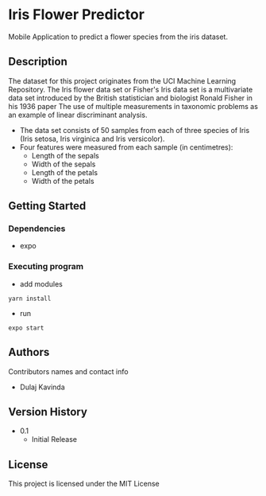 # Iris Flower Predictor

Mobile Application to predict a flower species from the iris dataset. 

## Description

The dataset for this project originates from the UCI Machine Learning Repository. The Iris flower data set or Fisher's Iris data set is a multivariate data set introduced by the British statistician and biologist Ronald Fisher in his 1936 paper The use of multiple measurements in taxonomic problems as an example of linear discriminant analysis.

- The data set consists of 50 samples from each of three species of Iris (Iris setosa, Iris virginica and Iris versicolor).
- Four features were measured from each sample (in centimetres):
  - Length of the sepals
  - Width of the sepals
  - Length of the petals
  - Width of the petals

## Getting Started

### Dependencies

* expo

### Executing program

* add modules
```
yarn install
```
* run 
```
expo start
```

## Authors

Contributors names and contact info

- Dulaj Kavinda

## Version History

* 0.1
    * Initial Release

## License

This project is licensed under the MIT License
